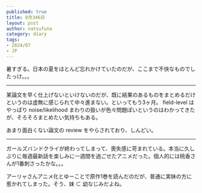 ```yaml
--- 
published: true
title: 8月346日
layout: post
author: natsufuna
category: diary
tags: 
- 2024/07
- JP
---
```

暑すぎる。日本の夏をほとんど忘れかけていたのだが、ここまで不快なものでしたっけ。。。

---
某論文を早く仕上げないといけないのだが、既に結果のあるものをまとめるだけというのは虚無に感じられて中々進まない。といってもう3ヶ月。
field-level はやっぱり noise/likelihood まわりの扱いが色々問題ぽいというのはわかってきたが、そろそろまとめたい気持ちもある。

あまり面白くない論文の review をやらされており、しんどい。

---
ガールズバンドクライが終わってしまって、喪失感に苛まれている。本当に久しぶりに毎週最新話を楽しみに一週間を過ごせたアニメだった。個人的には桃香さんが1番刺さったかな。。。

アーリャさんアニメ化とゆーことで原作1巻を読んだのだが、普通に実妹の方に惹かれてしまった。そう、妹 $\subset$ 幼なじみだよね。